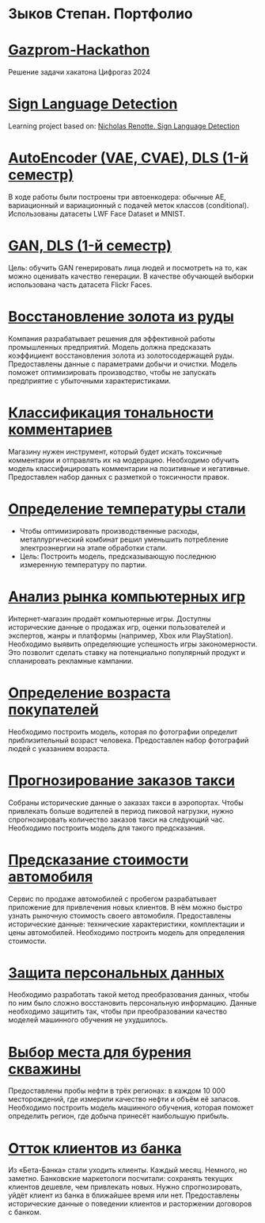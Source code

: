 # Зыков Степан. Портфолио

# [Gazprom-Hackathon](https://github.com/stepan-zykov/Gazprom-Hackathon)
Решение задачи хакатона Цифрогаз 2024

# [Sign Language Detection](https://github.com/stepan-zykov/Sign_Language_Detection)
Learning project based on:
[Nicholas Renotte. Sign Language Detection](https://www.youtube.com/watch?v=doDUihpj6ro)

# [AutoEncoder (VAE, CVAE), DLS (1-й семестр)](https://github.com/stepan-zykov/AutoEncoder-DLS-1-)
В ходе работы были построены три автоенкодера: обычные AE, вариационный и вариационный с подачей меток классов (conditional). Использованы датасеты LWF Face Dataset и MNIST.

# [GAN, DLS (1-й семестр)](https://github.com/stepan-zykov/DLS/tree/main/GAN)
Цель: обучить GAN генерировать лица людей и посмотреть на то, как можно оценивать качество генерации. В качестве обучающей выборки использована часть датасета Flickr Faces.

# [Восстановление золота из руды](https://github.com/stepan-zykov/gold_recovery)
Компания разрабатывает решения для эффективной работы промышленных предприятий. Модель должна предсказать коэффициент восстановления золота из золотосодержащей руды. Предоставлены данные с параметрами добычи и очистки. Модель поможет оптимизировать производство, чтобы не запускать предприятие с убыточными характеристиками.

# [Классификация тональности комментариев](https://github.com/stepan-zykov/comments_classification)
Магазину нужен инструмент, который будет искать токсичные комментарии и отправлять их на модерацию. Необходимо обучить модель классифицировать комментарии на позитивные и негативные. Предоставлен набор данных с разметкой о токсичности правок.

# [Определение температуры стали](https://github.com/stepan-zykov/steel_temperature)
* Чтобы оптимизировать производственные расходы, металлургический комбинат решил уменьшить потребление электроэнергии на этапе обработки стали.
* Цель: Построить модель, предсказывающую последнюю измеренную температуру по партии.

# [Анализ рынка компьютерных игр](https://github.com/stepan-zykov/computer_games)
Интернет-магазин продаёт компьютерные игры. Доступны исторические данные о продажах игр, оценки пользователей и экспертов, жанры и платформы (например, Xbox или PlayStation). Необходимо выявить определяющие успешность игры закономерности. Это позволит сделать ставку на потенциально популярный продукт и спланировать рекламные кампании.

# [Определение возраста покупателей](https://github.com/stepan-zykov/age_determination)
Необходимо построить модель, которая по фотографии определит приблизительный возраст человека. Предоставлен набор фотографий людей с указанием возраста.

# [Прогнозирование заказов такси](https://github.com/stepan-zykov/taxi_orders)
Собраны исторические данные о заказах такси в аэропортах. Чтобы привлекать больше водителей в период пиковой нагрузки, нужно спрогнозировать количество заказов такси на следующий час. Необходимо построить модель для такого предсказания.

# [Предсказание стоимости автомобиля](https://github.com/stepan-zykov/car_price)
Сервис по продаже автомобилей с пробегом разрабатывает приложение для привлечения новых клиентов. В нём можно быстро узнать рыночную стоимость своего автомобиля. Предоставлены исторические данные: технические характеристики, комплектации и цены автомобилей. Необходимо построить модель для определения стоимости.

# [Защита персональных данных](https://github.com/stepan-zykov/personal_data_protection)
Необходимо разработать такой метод преобразования данных, чтобы по ним было сложно восстановить персональную информацию. Данные необходимо защитить так, чтобы при преобразовании качество моделей машинного обучения не ухудшилось.

# [Выбор места для бурения скважины](https://github.com/stepan-zykov/oil_well_location)
Предоставлены пробы нефти в трёх регионах: в каждом 10 000 месторождений, где измерили качество нефти и объём её запасов. Необходимо построить модель машинного обучения, которая поможет определить регион, где добыча принесёт наибольшую прибыль.

# [Отток клиентов из банка](https://github.com/stepan-zykov/beta_bank)
Из «Бета-Банка» стали уходить клиенты. Каждый месяц. Немного, но заметно. Банковские маркетологи посчитали: сохранять текущих клиентов дешевле, чем привлекать новых. Нужно спрогнозировать, уйдёт клиент из банка в ближайшее время или нет. Предоставлены исторические данные о поведении клиентов и расторжении договоров с банком.
